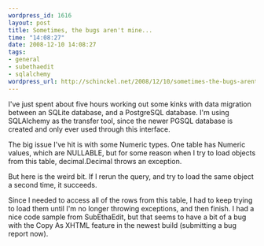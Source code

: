 ```yaml
--- 
wordpress_id: 1616
layout: post
title: Sometimes, the bugs aren't mine...
time: "14:08:27"
date: 2008-12-10 14:08:27
tags: 
- general
- subethaedit
- sqlalchemy
wordpress_url: http://schinckel.net/2008/12/10/sometimes-the-bugs-arent-mine/
---
```

I've just spent about five hours working out some kinks with data migration between an SQLite database, and a PostgreSQL database. I'm using SQLAlchemy as the transfer tool, since the newer PGSQL database is created and only ever used through this interface.

The big issue I've hit is with some Numeric types. One table has Numeric values, which are NULLABLE, but for some reason when I try to load objects from this table, decimal.Decimal throws an exception.

But here is the weird bit. If I rerun the query, and try to load the same object a second time, it succeeds.

Since I needed to access all of the rows from this table, I had to keep trying to load them until I'm no longer throwing exceptions, and then finish. I had a nice code sample from SubEthaEdit, but that seems to have a bit of a bug with the Copy As XHTML feature in the newest build (submitting a bug report now).
